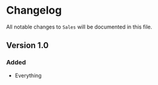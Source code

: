 # Changelog

All notable changes to `Sales` will be documented in this file.

## Version 1.0

### Added
- Everything

